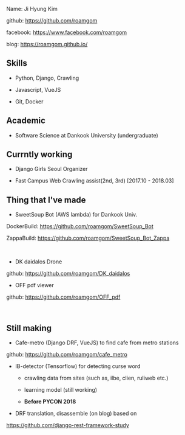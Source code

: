 Name: Ji Hyung Kim

github: https://github.com/roamgom

facebook: https://www.facebook.com/roamgom

blog: https://roamgom.github.io/


## Skills

- Python, Django, Crawling

- Javascript, VueJS

- Git, Docker

## Academic

- Software Science at Dankook University (undergraduate)

## Currntly working

- Django Girls Seoul Organizer

- Fast Campus Web Crawling assist(2nd, 3rd) [2017.10 - 2018.03]

## Thing that I've made

- SweetSoup Bot (AWS lambda) for Dankook Univ.

DockerBuild: https://github.com/roamgom/SweetSoup_Bot

ZappaBuild: https://github.com/roamgom/SweetSoup_Bot_Zappa

<br>

- DK daidalos Drone 

github: https://github.com/roamgom/DK_daidalos

- OFF pdf viewer 

github: https://github.com/roamgom/OFF_pdf

<br>

## Still making

- Cafe-metro (Django DRF, VueJS) to find cafe from metro stations

github: https://github.com/roamgom/cafe_metro

- IB-detector (Tensorflow) for detecting curse word

    - crawling data from sites (such as, ilbe, clien, ruliweb etc.)
    
    - learning model (still working)

    - **Before PYCON 2018**

- DRF translation, disassemble (on blog) based on

https://github.com/django-rest-framework-study